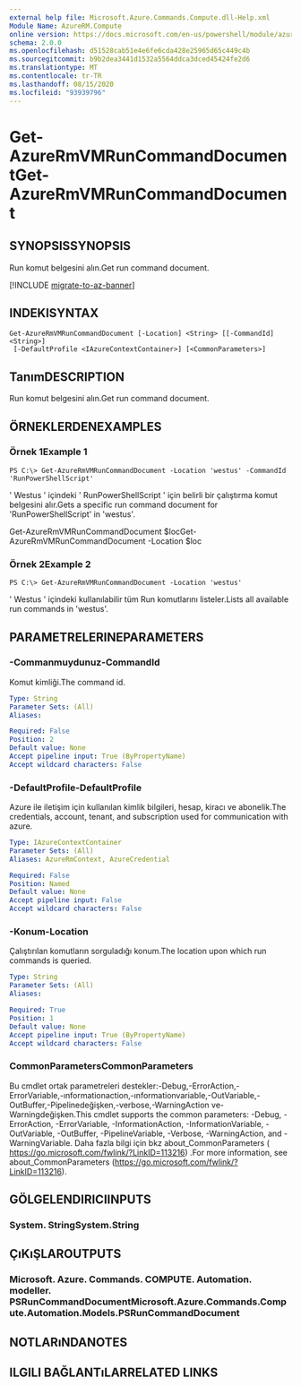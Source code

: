 ```yaml
---
external help file: Microsoft.Azure.Commands.Compute.dll-Help.xml
Module Name: AzureRM.Compute
online version: https://docs.microsoft.com/en-us/powershell/module/azurerm.compute/get-azurermvmruncommanddocument
schema: 2.0.0
ms.openlocfilehash: d51528cab51e4e6fe6cda428e25965d65c449c4b
ms.sourcegitcommit: b9b2dea3441d1532a5564ddca3dced45424fe2d6
ms.translationtype: MT
ms.contentlocale: tr-TR
ms.lasthandoff: 08/15/2020
ms.locfileid: "93939796"
---
```

# <span data-ttu-id="941d7-101">Get-AzureRmVMRunCommandDocument</span><span class="sxs-lookup"><span data-stu-id="941d7-101">Get-AzureRmVMRunCommandDocument</span></span>

## <span data-ttu-id="941d7-102">SYNOPSIS</span><span class="sxs-lookup"><span data-stu-id="941d7-102">SYNOPSIS</span></span>
<span data-ttu-id="941d7-103">Run komut belgesini alın.</span><span class="sxs-lookup"><span data-stu-id="941d7-103">Get run command document.</span></span>

[!INCLUDE [migrate-to-az-banner](../../includes/migrate-to-az-banner.md)]

## <span data-ttu-id="941d7-104">INDEKI</span><span class="sxs-lookup"><span data-stu-id="941d7-104">SYNTAX</span></span>

```
Get-AzureRmVMRunCommandDocument [-Location] <String> [[-CommandId] <String>]
 [-DefaultProfile <IAzureContextContainer>] [<CommonParameters>]
```

## <span data-ttu-id="941d7-105">Tanım</span><span class="sxs-lookup"><span data-stu-id="941d7-105">DESCRIPTION</span></span>
<span data-ttu-id="941d7-106">Run komut belgesini alın.</span><span class="sxs-lookup"><span data-stu-id="941d7-106">Get run command document.</span></span>

## <span data-ttu-id="941d7-107">ÖRNEKLERDEN</span><span class="sxs-lookup"><span data-stu-id="941d7-107">EXAMPLES</span></span>

### <span data-ttu-id="941d7-108">Örnek 1</span><span class="sxs-lookup"><span data-stu-id="941d7-108">Example 1</span></span>
```
PS C:\> Get-AzureRmVMRunCommandDocument -Location 'westus' -CommandId 'RunPowerShellScript'
```

<span data-ttu-id="941d7-109">' Westus ' içindeki ' RunPowerShellScript ' için belirli bir çalıştırma komut belgesini alır.</span><span class="sxs-lookup"><span data-stu-id="941d7-109">Gets a specific run command document for 'RunPowerShellScript' in 'westus'.</span></span>


<span data-ttu-id="941d7-110">Get-AzureRmVMRunCommandDocument $loc</span><span class="sxs-lookup"><span data-stu-id="941d7-110">Get-AzureRmVMRunCommandDocument -Location $loc</span></span>

### <span data-ttu-id="941d7-111">Örnek 2</span><span class="sxs-lookup"><span data-stu-id="941d7-111">Example 2</span></span>
```
PS C:\> Get-AzureRmVMRunCommandDocument -Location 'westus'
```

<span data-ttu-id="941d7-112">' Westus ' içindeki kullanılabilir tüm Run komutlarını listeler.</span><span class="sxs-lookup"><span data-stu-id="941d7-112">Lists all available run commands in 'westus'.</span></span>

## <span data-ttu-id="941d7-113">PARAMETRELERINE</span><span class="sxs-lookup"><span data-stu-id="941d7-113">PARAMETERS</span></span>

### <span data-ttu-id="941d7-114">-Commanmuydunuz</span><span class="sxs-lookup"><span data-stu-id="941d7-114">-CommandId</span></span>
<span data-ttu-id="941d7-115">Komut kimliği.</span><span class="sxs-lookup"><span data-stu-id="941d7-115">The command id.</span></span>

```yaml
Type: String
Parameter Sets: (All)
Aliases: 

Required: False
Position: 2
Default value: None
Accept pipeline input: True (ByPropertyName)
Accept wildcard characters: False
```

### <span data-ttu-id="941d7-116">-DefaultProfile</span><span class="sxs-lookup"><span data-stu-id="941d7-116">-DefaultProfile</span></span>
<span data-ttu-id="941d7-117">Azure ile iletişim için kullanılan kimlik bilgileri, hesap, kiracı ve abonelik.</span><span class="sxs-lookup"><span data-stu-id="941d7-117">The credentials, account, tenant, and subscription used for communication with azure.</span></span>

```yaml
Type: IAzureContextContainer
Parameter Sets: (All)
Aliases: AzureRmContext, AzureCredential

Required: False
Position: Named
Default value: None
Accept pipeline input: False
Accept wildcard characters: False
```

### <span data-ttu-id="941d7-118">-Konum</span><span class="sxs-lookup"><span data-stu-id="941d7-118">-Location</span></span>
<span data-ttu-id="941d7-119">Çalıştırılan komutların sorguladığı konum.</span><span class="sxs-lookup"><span data-stu-id="941d7-119">The location upon which run commands is queried.</span></span>

```yaml
Type: String
Parameter Sets: (All)
Aliases: 

Required: True
Position: 1
Default value: None
Accept pipeline input: True (ByPropertyName)
Accept wildcard characters: False
```

### <span data-ttu-id="941d7-120">CommonParameters</span><span class="sxs-lookup"><span data-stu-id="941d7-120">CommonParameters</span></span>
<span data-ttu-id="941d7-121">Bu cmdlet ortak parametreleri destekler:-Debug,-ErrorAction,-ErrorVariable,-ınformationaction,-ınformationvariable,-OutVariable,-OutBuffer,-Pipelinedeğişken,-verbose,-WarningAction ve-Warningdeğişken.</span><span class="sxs-lookup"><span data-stu-id="941d7-121">This cmdlet supports the common parameters: -Debug, -ErrorAction, -ErrorVariable, -InformationAction, -InformationVariable, -OutVariable, -OutBuffer, -PipelineVariable, -Verbose, -WarningAction, and -WarningVariable.</span></span> <span data-ttu-id="941d7-122">Daha fazla bilgi için bkz about_CommonParameters ( https://go.microsoft.com/fwlink/?LinkID=113216) .</span><span class="sxs-lookup"><span data-stu-id="941d7-122">For more information, see about_CommonParameters (https://go.microsoft.com/fwlink/?LinkID=113216).</span></span>

## <span data-ttu-id="941d7-123">GÖLGELENDIRICI</span><span class="sxs-lookup"><span data-stu-id="941d7-123">INPUTS</span></span>

### <span data-ttu-id="941d7-124">System. String</span><span class="sxs-lookup"><span data-stu-id="941d7-124">System.String</span></span>

## <span data-ttu-id="941d7-125">ÇıKıŞLAR</span><span class="sxs-lookup"><span data-stu-id="941d7-125">OUTPUTS</span></span>

### <span data-ttu-id="941d7-126">Microsoft. Azure. Commands. COMPUTE. Automation. modeller. PSRunCommandDocument</span><span class="sxs-lookup"><span data-stu-id="941d7-126">Microsoft.Azure.Commands.Compute.Automation.Models.PSRunCommandDocument</span></span>

## <span data-ttu-id="941d7-127">NOTLARıNDA</span><span class="sxs-lookup"><span data-stu-id="941d7-127">NOTES</span></span>

## <span data-ttu-id="941d7-128">ILGILI BAĞLANTıLAR</span><span class="sxs-lookup"><span data-stu-id="941d7-128">RELATED LINKS</span></span>

